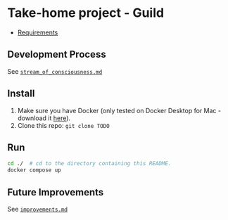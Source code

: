 # Take-home project - Guild
* [Requirements](./requirements.md)

## Development Process
See [`stream_of_consciousness.md`](./stream_of_consciousness.md)

## Install
1. Make sure you have Docker (only tested on Docker Desktop for Mac - download it [here](https://www.docker.com/products/docker-desktop)).
2. Clone this repo: `git clone TODO`


## Run
```bash
cd ./  # cd to the directory containing this README.
docker compose up
```

## Future Improvements
See [`improvements.md`](./improvements.md)